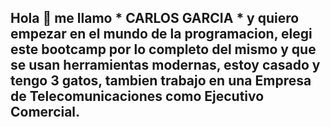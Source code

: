 ## Hola 👋 me llamo * CARLOS  GARCIA * y quiero empezar en el mundo de la programacion, elegi este bootcamp por lo completo del mismo y que se usan herramientas modernas, estoy casado y tengo 3 gatos, tambien trabajo en una Empresa de Telecomunicaciones como Ejecutivo Comercial.

<!--
**charlyytos/charlyytos** is a ✨ _special_ ✨ repository because its `README.md` (this file) appears on your GitHub profile.

Here are some ideas to get you started:

- 🔭 I’m currently working on ...
- 🌱 I’m currently learning ...
- 👯 I’m looking to collaborate on ...
- 🤔 I’m looking for help with ...
- 💬 Ask me about ...
- 📫 How to reach me: ...
- 😄 Pronouns: ...
- ⚡ Fun fact: ...
-->
